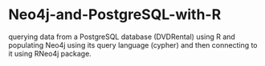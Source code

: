 # Neo4j-and-PostgreSQL-with-R
querying data from a PostgreSQL database (DVDRental) using R 
and populating Neo4j using its query language (cypher) 
and then connecting to it using RNeo4j package.
